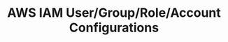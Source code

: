 ---
title: "AWS IAM User/Group/Role/Account Configurations"
description: "Detailed information about our IAM configurations, and how to add/alter IAM components within our infrastructure."
layout: article
category: Infrastructure
redirect_to: https://github.com/18F/identity-devops/wiki/IAM-Configurations
---